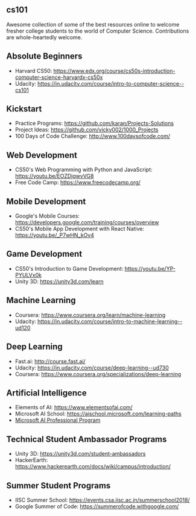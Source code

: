 ## cs101
Awesome collection of some of the best resources online to welcome fresher college students to the world of Computer Science. Contributions are whole-heartedly welcome.

## Absolute Beginners
* Harvard CS50: <https://www.edx.org/course/cs50s-introduction-computer-science-harvardx-cs50x>
* Udacity: <https://in.udacity.com/course/intro-to-computer-science--cs101>

## Kickstart
* Practice Programs: <https://github.com/karan/Projects-Solutions>
* Project Ideas: <https://github.com/vicky002/1000_Projects>
* 100 Days of Code Challenge: <http://www.100daysofcode.com/>

## Web Development
* CS50's Web Programming with Python and JavaScript: <https://youtu.be/EOZDjqwvVG8>
* Free Code Camp: <https://www.freecodecamp.org/>

## Mobile Development
* Google's Mobile Courses: <https://developers.google.com/training/courses/overview>
* CS50's Mobile App Development with React Native: <https://youtu.be/_P7wHN_kOv4>

## Game Development
* CS50's Introduction to Game Development: <https://youtu.be/YP-PYULVx0k>
* Unity 3D: <https://unity3d.com/learn>

## Machine Learning
* Coursera: <https://www.coursera.org/learn/machine-learning>
* Udacity: <https://in.udacity.com/course/intro-to-machine-learning--ud120>

## Deep Learning
* Fast.ai: <http://course.fast.ai/>
* Udacity: <https://in.udacity.com/course/deep-learning--ud730>
* Coursera: <https://www.coursera.org/specializations/deep-learning>

## Artificial Intelligence
* Elements of AI: <https://www.elementsofai.com/>
* Microsoft AI School: <https://aischool.microsoft.com/learning-paths>
* [Microsoft AI Professional Program](https://academy.microsoft.com/en-us/professional-program/tracks/artificial-intelligence/)

## Technical Student Ambassador Programs
* Unity 3D: <https://unity3d.com/student-ambassadors>
* HackerEarth: <https://www.hackerearth.com/docs/wiki/campus/introduction/>

## Summer Student Programs
* IISC Summer School: <https://events.csa.iisc.ac.in/summerschool2018/>
* Google Summer of Code: <https://summerofcode.withgoogle.com/>
